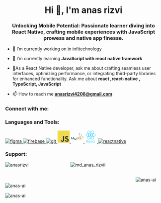 <h1 align="center">Hi 👋, I'm anas rizvi</h1>
<h3 align="center">Unlocking Mobile Potential: Passionate learner diving into React Native, crafting mobile experiences with JavaScript prowess and native app finesse.</h3>

- 🔭 I’m currently working on in infitechnology 

- 🌱 I’m currently learning **JavaScript with react native framwork**

- 💬As a React Native developer, ask me about crafting seamless user interfaces, optimizing performance, or integrating third-party libraries for enhanced functionality. Ask me about **react ,react-native , TypeScript, JavaScript**

- 📫 How to reach me **anasrizvi4206@gmail.com**

<h3 align="left">Connect with me:</h3>
<p align="left">
</p>

<h3 align="left">Languages and Tools:</h3>
<p align="left"> <a href="https://www.figma.com/" target="_blank" rel="noreferrer"> <img src="https://www.vectorlogo.zone/logos/figma/figma-icon.svg" alt="figma" width="40" height="40"/> </a> <a href="https://firebase.google.com/" target="_blank" rel="noreferrer"> <img src="https://www.vectorlogo.zone/logos/firebase/firebase-icon.svg" alt="firebase" width="40" height="40"/> </a> <a href="https://git-scm.com/" target="_blank" rel="noreferrer"> <img src="https://www.vectorlogo.zone/logos/git-scm/git-scm-icon.svg" alt="git" width="40" height="40"/> </a> <a href="https://developer.mozilla.org/en-US/docs/Web/JavaScript" target="_blank" rel="noreferrer"> <img src="https://raw.githubusercontent.com/devicons/devicon/master/icons/javascript/javascript-original.svg" alt="javascript" width="40" height="40"/> </a> <a href="https://www.mysql.com/" target="_blank" rel="noreferrer"> <img src="https://raw.githubusercontent.com/devicons/devicon/master/icons/mysql/mysql-original-wordmark.svg" alt="mysql" width="40" height="40"/> </a> <a href="https://reactjs.org/" target="_blank" rel="noreferrer"> <img src="https://raw.githubusercontent.com/devicons/devicon/master/icons/react/react-original-wordmark.svg" alt="react" width="40" height="40"/> </a> <a href="https://reactnative.dev/" target="_blank" rel="noreferrer"> <img src="https://reactnative.dev/img/header_logo.svg" alt="reactnative" width="40" height="40"/> </a> </p>

<h3 align="left">Support:</h3>
<p><a href="https://www.buymeacoffee.com/anasrizvi"> <img align="left" src="https://cdn.buymeacoffee.com/buttons/v2/default-yellow.png" height="50" width="210" alt="anasrizvi" /></a><a href="https://ko-fi.com/md_anas_rizvii"> <img align="left" src="https://cdn.ko-fi.com/cdn/kofi3.png?v=3" height="50" width="210" alt="md_anas_rizvii" /></a></p><br><br>

<p><img align="left" src="https://github-readme-stats.vercel.app/api/top-langs?username=anas-ai&show_icons=true&locale=en&layout=compact" alt="anas-ai" /></p>

<p>&nbsp;<img align="center" src="https://github-readme-stats.vercel.app/api?username=anas-ai&show_icons=true&locale=en" alt="anas-ai" /></p>

<p><img align="center" src="https://github-readme-streak-stats.herokuapp.com/?user=anas-ai&" alt="anas-ai" /></p>
